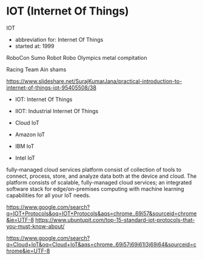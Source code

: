 IOT (Internet Of Things)
========================
IOT
- abbreviation for: Internet Of Things
- started at: 1999



RoboCon
Sumo Robot
Robo Olympics
metal compitation

Racing Team Ain shams


https://www.slideshare.net/SurajKumarJana/practical-introduction-to-internet-of-things-iot-95405508/38


- IOT: Internet Of Things
- IIOT: Industrial Internet Of Things


- Cloud IoT
- Amazon IoT
- IBM IoT
- Intel IoT



fully-managed cloud services platform consist of collection of tools to connect, process, store, and analyze data both at the device and cloud. The platform consists of scalable, fully-managed cloud services; an integrated software stack for edge/on-premises computing with machine learning capabilities for all your IoT needs.




https://www.google.com/search?q=IOT+Protocols&oq=IOT+Protocols&aqs=chrome..69i57&sourceid=chrome&ie=UTF-8
    https://www.ubuntupit.com/top-15-standard-iot-protocols-that-you-must-know-about/
    
https://www.google.com/search?q=Cloud+IoT&oq=Cloud+IoT&aqs=chrome..69i57j69i61l3j69i64&sourceid=chrome&ie=UTF-8